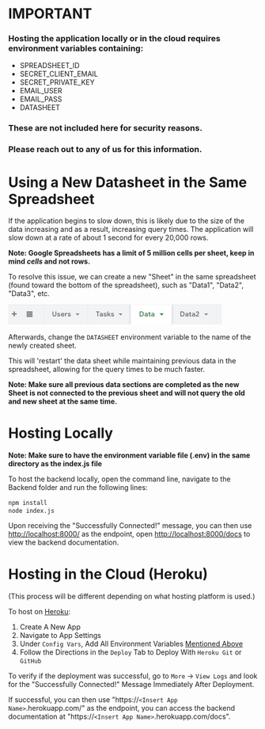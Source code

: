 # IMPORTANT

### Hosting the application locally or in the cloud requires environment variables containing:

- SPREADSHEET_ID
- SECRET_CLIENT_EMAIL
- SECRET_PRIVATE_KEY
- EMAIL_USER
- EMAIL_PASS
- DATASHEET

### These are not included here for security reasons.

### Please reach out to any of us for this information.

# Using a New Datasheet in the Same Spreadsheet

If the application begins to slow down, this is likely due to the size of the data increasing and as a result, increasing query times. 
The application will slow down at a rate of about 1 second for every 20,000 rows.

**Note: Google Spreadsheets has a limit of 5 million cells per sheet, keep in mind ***cells*** and not rows.**

To resolve this issue, we can create a new "Sheet" in the same spreadsheet (found toward the bottom of the spreadsheet), such as "Data1", "Data2", "Data3", etc.

![New Sheet Image](https://github.com/IZenithI/nycdot-cloud-app/blob/Backend/Backend/ReadMeImages/New%20Sheet%20Image.PNG)

Afterwards, change the `DATASHEET` environment variable to the name of the newly created sheet.

This will 'restart' the data sheet while maintaining previous data in the spreadsheet, allowing for the query times to be much faster.

**Note: Make sure all previous data sections are completed as the new Sheet is not connected to the previous sheet and will not query the old and new sheet at the same time.**

# Hosting Locally

**Note: Make sure to have the environment variable file (.env) in the same directory as the index.js file**

To host the backend locally, open the command line, navigate to the Backend folder and run the following lines:

```
npm install
node index.js
```

Upon receiving the "Successfully Connected!" message, you can then use [http://localhost:8000/](http://localhost:8000) as the endpoint, open [http://localhost:8000/docs](http://localhost:8000/docs) to view the backend documentation.

# Hosting in the Cloud (Heroku)

(This process will be different depending on what hosting platform is used.)

To host on [Heroku](https://www.heroku.com/):

1. Create A New App
2. Navigate to App Settings
3. Under `Config Vars`, Add All Environment Variables [Mentioned Above](https://github.com/IZenithI/nycdot-cloud-app/blob/main/Backend/README.md#important)
4. Follow the Directions in the `Deploy` Tab to Deploy With `Heroku Git` or `GitHub`

To verify if the deployment was successful, go to `More` -> `View Logs` and look for the "Successfully Connected!" Message Immediately After Deployment.

If successful, you can then use "https://`<Insert App Name>`.herokuapp.com/" as the endpoint, you can access the backend documentation at "https://`<Insert App Name>`.herokuapp.com/docs".
